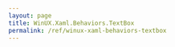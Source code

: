 ```yaml
---
layout: page
title: WinUX.Xaml.Behaviors.TextBox
permalink: /ref/winux-xaml-behaviors-textbox
---
```



